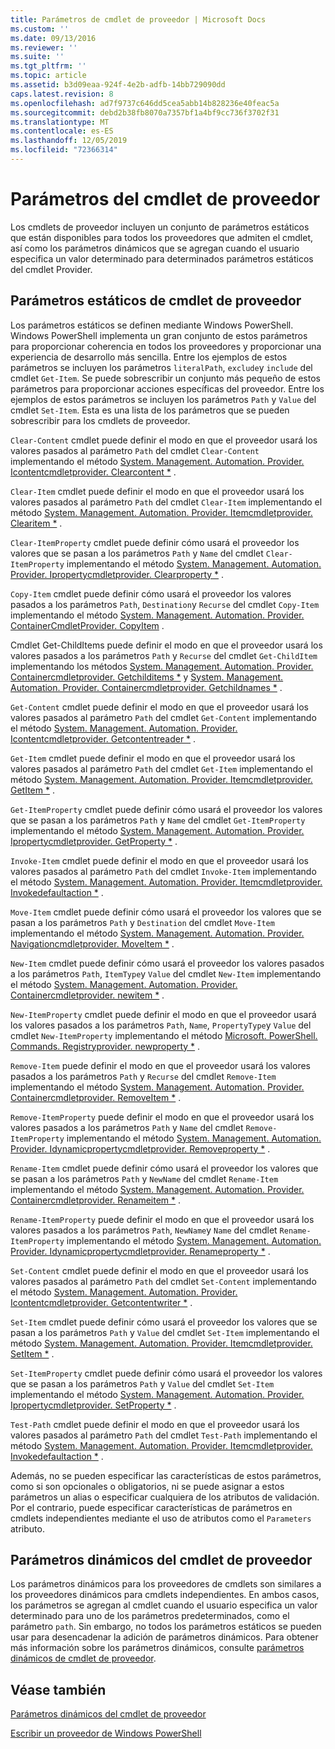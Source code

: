 ```yaml
---
title: Parámetros de cmdlet de proveedor | Microsoft Docs
ms.custom: ''
ms.date: 09/13/2016
ms.reviewer: ''
ms.suite: ''
ms.tgt_pltfrm: ''
ms.topic: article
ms.assetid: b3d09eaa-924f-4e2b-adfb-14bb729090dd
caps.latest.revision: 8
ms.openlocfilehash: ad7f9737c646dd5cea5abb14b828236e40feac5a
ms.sourcegitcommit: debd2b38fb8070a7357bf1a4bf9cc736f3702f31
ms.translationtype: MT
ms.contentlocale: es-ES
ms.lasthandoff: 12/05/2019
ms.locfileid: "72366314"
---
```

# <a name="provider-cmdlet-parameters"></a>Parámetros del cmdlet de proveedor

Los cmdlets de proveedor incluyen un conjunto de parámetros estáticos que están disponibles para todos los proveedores que admiten el cmdlet, así como los parámetros dinámicos que se agregan cuando el usuario especifica un valor determinado para determinados parámetros estáticos del cmdlet Provider.

## <a name="provider-cmdlet-static-parameters"></a>Parámetros estáticos de cmdlet de proveedor

Los parámetros estáticos se definen mediante Windows PowerShell. Windows PowerShell implementa un gran conjunto de estos parámetros para proporcionar coherencia en todos los proveedores y proporcionar una experiencia de desarrollo más sencilla. Entre los ejemplos de estos parámetros se incluyen los parámetros `literalPath`, `exclude`y `include` del cmdlet `Get-Item`. Se puede sobrescribir un conjunto más pequeño de estos parámetros para proporcionar acciones específicas del proveedor. Entre los ejemplos de estos parámetros se incluyen los parámetros `Path` y `Value` del cmdlet `Set-Item`. Esta es una lista de los parámetros que se pueden sobrescribir para los cmdlets de proveedor.

`Clear-Content` cmdlet puede definir el modo en que el proveedor usará los valores pasados al parámetro `Path` del cmdlet `Clear-Content` implementando el método [System. Management. Automation. Provider. Icontentcmdletprovider. Clearcontent *](/dotnet/api/System.Management.Automation.Provider.IContentCmdletProvider.ClearContent) .

`Clear-Item` cmdlet puede definir el modo en que el proveedor usará los valores pasados al parámetro `Path` del cmdlet `Clear-Item` implementando el método [System. Management. Automation. Provider. Itemcmdletprovider. Clearitem *](/dotnet/api/System.Management.Automation.Provider.ItemCmdletProvider.ClearItem) .

`Clear-ItemProperty` cmdlet puede definir cómo usará el proveedor los valores que se pasan a los parámetros `Path` y `Name` del cmdlet `Clear-ItemProperty` implementando el método [System. Management. Automation. Provider. Ipropertycmdletprovider. Clearproperty *](/dotnet/api/System.Management.Automation.Provider.IPropertyCmdletProvider.ClearProperty) .

`Copy-Item` cmdlet puede definir cómo usará el proveedor los valores pasados a los parámetros `Path`, `Destination`y `Recurse` del cmdlet `Copy-Item` implementando el método [System. Management. Automation. Provider. ContainerCmdletProvider. CopyItem](/dotnet/api/System.Management.Automation.Provider.ContainerCmdletProvider.CopyItem) .

Cmdlet Get-ChildItems puede definir el modo en que el proveedor usará los valores pasados a los parámetros `Path` y `Recurse` del cmdlet `Get-ChildItem` implementando los métodos [System. Management. Automation. Provider. Containercmdletprovider. Getchilditems *](/dotnet/api/System.Management.Automation.Provider.ContainerCmdletProvider.GetChildItems) y [System. Management. Automation. Provider. Containercmdletprovider. Getchildnames *](/dotnet/api/System.Management.Automation.Provider.ContainerCmdletProvider.GetChildNames) .

`Get-Content` cmdlet puede definir el modo en que el proveedor usará los valores pasados al parámetro `Path` del cmdlet `Get-Content` implementando el método [System. Management. Automation. Provider. Icontentcmdletprovider. Getcontentreader *](/dotnet/api/System.Management.Automation.Provider.IContentCmdletProvider.GetContentReader) .

`Get-Item` cmdlet puede definir el modo en que el proveedor usará los valores pasados al parámetro `Path` del cmdlet `Get-Item` implementando el método [System. Management. Automation. Provider. Itemcmdletprovider. GetItem *](/dotnet/api/System.Management.Automation.Provider.ItemCmdletProvider.GetItem) .

`Get-ItemProperty` cmdlet puede definir cómo usará el proveedor los valores que se pasan a los parámetros `Path` y `Name` del cmdlet `Get-ItemProperty` implementando el método [System. Management. Automation. Provider. Ipropertycmdletprovider. GetProperty *](/dotnet/api/System.Management.Automation.Provider.IPropertyCmdletProvider.GetProperty) .

`Invoke-Item` cmdlet puede definir el modo en que el proveedor usará los valores pasados al parámetro `Path` del cmdlet `Invoke-Item` implementando el método [System. Management. Automation. Provider. Itemcmdletprovider. Invokedefaultaction *](/dotnet/api/System.Management.Automation.Provider.ItemCmdletProvider.InvokeDefaultAction) .

`Move-Item` cmdlet puede definir cómo usará el proveedor los valores que se pasan a los parámetros `Path` y `Destination` del cmdlet `Move-Item` implementando el método [System. Management. Automation. Provider. Navigationcmdletprovider. MoveItem *](/dotnet/api/System.Management.Automation.Provider.NavigationCmdletProvider.MoveItem) .

`New-Item` cmdlet puede definir cómo usará el proveedor los valores pasados a los parámetros `Path`, `ItemType`y `Value` del cmdlet `New-Item` implementando el método [System. Management. Automation. Provider. Containercmdletprovider. newitem *](/dotnet/api/System.Management.Automation.Provider.ContainerCmdletProvider.NewItem) .

`New-ItemProperty` cmdlet puede definir el modo en que el proveedor usará los valores pasados a los parámetros `Path`, `Name`, `PropertyType`y `Value` del cmdlet `New-ItemProperty` implementando el método [Microsoft. PowerShell. Commands. Registryprovider. newproperty *](/dotnet/api/Microsoft.PowerShell.Commands.RegistryProvider.NewProperty) .

`Remove-Item` puede definir el modo en que el proveedor usará los valores pasados a los parámetros `Path` y `Recurse` del cmdlet `Remove-Item` implementando el método [System. Management. Automation. Provider. Containercmdletprovider. RemoveItem *](/dotnet/api/System.Management.Automation.Provider.ContainerCmdletProvider.RemoveItem) .

`Remove-ItemProperty` puede definir el modo en que el proveedor usará los valores pasados a los parámetros `Path` y `Name` del cmdlet `Remove-ItemProperty` implementando el método [System. Management. Automation. Provider. Idynamicpropertycmdletprovider. Removeproperty *](/dotnet/api/System.Management.Automation.Provider.IDynamicPropertyCmdletProvider.RemoveProperty) .

`Rename-Item` cmdlet puede definir cómo usará el proveedor los valores que se pasan a los parámetros `Path` y `NewName` del cmdlet `Rename-Item` implementando el método [System. Management. Automation. Provider. Containercmdletprovider. Renameitem *](/dotnet/api/System.Management.Automation.Provider.ContainerCmdletProvider.RenameItem) .

`Rename-ItemProperty` puede definir el modo en que el proveedor usará los valores pasados a los parámetros `Path`, `NewName`y `Name` del cmdlet `Rename-ItemProperty` implementando el método [System. Management. Automation. Provider. Idynamicpropertycmdletprovider. Renameproperty *](/dotnet/api/System.Management.Automation.Provider.IDynamicPropertyCmdletProvider.RenameProperty) .

`Set-Content` cmdlet puede definir el modo en que el proveedor usará los valores pasados al parámetro `Path` del cmdlet `Set-Content` implementando el método [System. Management. Automation. Provider. Icontentcmdletprovider. Getcontentwriter *](/dotnet/api/System.Management.Automation.Provider.IContentCmdletProvider.GetContentWriter) .

`Set-Item` cmdlet puede definir cómo usará el proveedor los valores que se pasan a los parámetros `Path` y `Value` del cmdlet `Set-Item` implementando el método [System. Management. Automation. Provider. Itemcmdletprovider. SetItem *](/dotnet/api/System.Management.Automation.Provider.ItemCmdletProvider.SetItem) .

`Set-ItemProperty` cmdlet puede definir cómo usará el proveedor los valores que se pasan a los parámetros `Path` y `Value` del cmdlet `Set-Item` implementando el método [System. Management. Automation. Provider. Ipropertycmdletprovider. SetProperty *](/dotnet/api/System.Management.Automation.Provider.IPropertyCmdletProvider.SetProperty) .

`Test-Path` cmdlet puede definir el modo en que el proveedor usará los valores pasados al parámetro `Path` del cmdlet `Test-Path` implementando el método [System. Management. Automation. Provider. Itemcmdletprovider. Invokedefaultaction *](/dotnet/api/System.Management.Automation.Provider.ItemCmdletProvider.InvokeDefaultAction) .

Además, no se pueden especificar las características de estos parámetros, como si son opcionales o obligatorios, ni se puede asignar a estos parámetros un alias o especificar cualquiera de los atributos de validación. Por el contrario, puede especificar características de parámetros en cmdlets independientes mediante el uso de atributos como el `Parameters` atributo.

## <a name="provider-cmdlet-dynamic-parameters"></a>Parámetros dinámicos del cmdlet de proveedor

Los parámetros dinámicos para los proveedores de cmdlets son similares a los proveedores dinámicos para cmdlets independientes. En ambos casos, los parámetros se agregan al cmdlet cuando el usuario especifica un valor determinado para uno de los parámetros predeterminados, como el parámetro `path`. Sin embargo, no todos los parámetros estáticos se pueden usar para desencadenar la adición de parámetros dinámicos. Para obtener más información sobre los parámetros dinámicos, consulte [parámetros dinámicos de cmdlet de proveedor](./provider-cmdlet-dynamic-parameters.md).

## <a name="see-also"></a>Véase también

[Parámetros dinámicos del cmdlet de proveedor](./provider-cmdlet-dynamic-parameters.md)

[Escribir un proveedor de Windows PowerShell](./writing-a-windows-powershell-provider.md)